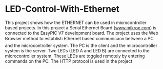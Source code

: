 # LED-Control-With-Ethernet

This project shows how the ETHERNET can be used in microcontroller based projects. In this
project a Serial Ethernet Board (www.mikroe.com) is connected to the EasyPIC V7 development
board.
The project uses the Web Browser method to establish Ethernet based communicaon between
a PC and the microcontroller system.
The PC is the client and the microcontroller system is the server.
Two LEDs (LED A and LED B) are connected to the microcontroller system. These LEDs are toggled
remotely by entering commands on the PC. The HTTP protocol is used in the project
